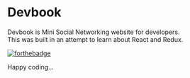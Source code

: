 # Devbook
Devbook is Mini Social Networking website for developers.<br>
This was built in an attempt to learn about React and Redux.<br>

[![forthebadge](https://forthebadge.com/images/badges/built-with-love.svg)](https://forthebadge.com)

Happy coding...
